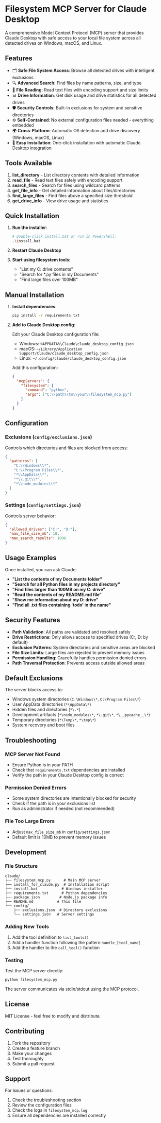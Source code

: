 # Filesystem MCP Server for Claude Desktop

A comprehensive Model Context Protocol (MCP) server that provides Claude Desktop with safe access to your local file system across all detected drives on Windows, macOS, and Linux.

## Features

- 🗂️ **Safe File System Access**: Browse all detected drives with intelligent exclusions
- 🔍 **Advanced Search**: Find files by name patterns, size, and type
- 📖 **File Reading**: Read text files with encoding support and size limits
- 📊 **Drive Information**: Get disk usage and drive statistics for all detected drives
- 🛡️ **Security Controls**: Built-in exclusions for system and sensitive directories
- ⚙️ **Self-Contained**: No external configuration files needed - everything embedded
- 🌍 **Cross-Platform**: Automatic OS detection and drive discovery (Windows, macOS, Linux)
- 🚀 **Easy Installation**: One-click installation with automatic Claude Desktop integration

## Tools Available

1. **list_directory** - List directory contents with detailed information
2. **read_file** - Read text files safely with encoding support
3. **search_files** - Search for files using wildcard patterns
4. **get_file_info** - Get detailed information about files/directories
5. **find_large_files** - Find files above a specified size threshold
6. **get_drive_info** - View drive usage and statistics

## Quick Installation

1. **Run the installer**:
   ```bash
   # Double-click install.bat or run in PowerShell:
   .\install.bat
   ```

2. **Restart Claude Desktop**

3. **Start using filesystem tools**:
   - "List my C: drive contents"
   - "Search for *.py files in my Documents"
   - "Find large files over 100MB"

## Manual Installation

1. **Install dependencies**:
   ```bash
   pip install -r requirements.txt
   ```

2. **Add to Claude Desktop config**:
   
   Edit your Claude Desktop configuration file:
   - Windows: `%APPDATA%\Claude\claude_desktop_config.json`
   - macOS: `~/Library/Application Support/Claude/claude_desktop_config.json`
   - Linux: `~/.config/claude/claude_desktop_config.json`

   Add this configuration:
   ```json
   {
     "mcpServers": {
       "filesystem": {
         "command": "python",
         "args": ["C:\\path\\to\\your\\filesystem_mcp.py"]
       }
     }
   }
   ```

## Configuration

### Exclusions (`config/exclusions.json`)

Controls which directories and files are blocked from access:

```json
{
  "patterns": [
    "C:\\Windows\\*",
    "C:\\Program Files\\*",
    "*\\AppData\\*",
    "*\\.git\\*",
    "*\\node_modules\\*"
  ]
}
```

### Settings (`config/settings.json`)

Controls server behavior:

```json
{
  "allowed_drives": ["C:", "D:"],
  "max_file_size_mb": 10,
  "max_search_results": 1000
}
```

## Usage Examples

Once installed, you can ask Claude:

- **"List the contents of my Documents folder"**
- **"Search for all Python files in my projects directory"**
- **"Find files larger than 100MB on my C: drive"**
- **"Read the contents of my README.md file"**
- **"Show me information about my D: drive"**
- **"Find all .txt files containing 'todo' in the name"**

## Security Features

- **Path Validation**: All paths are validated and resolved safely
- **Drive Restrictions**: Only allows access to specified drives (C:, D: by default)
- **Exclusion Patterns**: System directories and sensitive areas are blocked
- **File Size Limits**: Large files are rejected to prevent memory issues
- **Permission Handling**: Gracefully handles permission denied errors
- **Path Traversal Protection**: Prevents access outside allowed areas

## Default Exclusions

The server blocks access to:
- Windows system directories (`C:\Windows\*`, `C:\Program Files\*`)
- User AppData directories (`*\AppData\*`)
- Hidden files and directories (`*\.*`)
- Development artifacts (`*\node_modules\*`, `*\.git\*`, `*\__pycache__\*`)
- Temporary directories (`*\Temp\*`, `*\tmp\*`)
- System recovery and boot files

## Troubleshooting

### MCP Server Not Found
- Ensure Python is in your PATH
- Check that `requirements.txt` dependencies are installed
- Verify the path in your Claude Desktop config is correct

### Permission Denied Errors
- Some system directories are intentionally blocked for security
- Check if the path is in your exclusions list
- Run as administrator if needed (not recommended)

### File Too Large Errors
- Adjust `max_file_size_mb` in `config/settings.json`
- Default limit is 10MB to prevent memory issues

## Development

### File Structure
```
claude/
├── filesystem_mcp.py      # Main MCP server
├── install_for_claude.py  # Installation script
├── install.bat           # Windows installer
├── requirements.txt      # Python dependencies
├── package.json         # Node.js package info
├── README.md           # This file
└── config/
    ├── exclusions.json  # Directory exclusions
    └── settings.json   # Server settings
```

### Adding New Tools

1. Add the tool definition to `list_tools()`
2. Add a handler function following the pattern `handle_[tool_name]`
3. Add the handler to the `call_tool()` function

### Testing

Test the MCP server directly:
```bash
python filesystem_mcp.py
```

The server communicates via stdin/stdout using the MCP protocol.

## License

MIT License - feel free to modify and distribute.

## Contributing

1. Fork the repository
2. Create a feature branch
3. Make your changes
4. Test thoroughly
5. Submit a pull request

## Support

For issues or questions:
1. Check the troubleshooting section
2. Review the configuration files
3. Check the logs in `filesystem_mcp.log`
4. Ensure all dependencies are installed correctly
